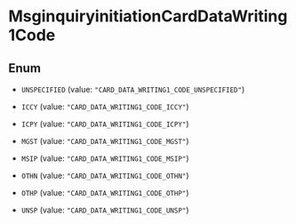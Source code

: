 

# MsginquiryinitiationCardDataWriting1Code

## Enum


* `UNSPECIFIED` (value: `"CARD_DATA_WRITING1_CODE_UNSPECIFIED"`)

* `ICCY` (value: `"CARD_DATA_WRITING1_CODE_ICCY"`)

* `ICPY` (value: `"CARD_DATA_WRITING1_CODE_ICPY"`)

* `MGST` (value: `"CARD_DATA_WRITING1_CODE_MGST"`)

* `MSIP` (value: `"CARD_DATA_WRITING1_CODE_MSIP"`)

* `OTHN` (value: `"CARD_DATA_WRITING1_CODE_OTHN"`)

* `OTHP` (value: `"CARD_DATA_WRITING1_CODE_OTHP"`)

* `UNSP` (value: `"CARD_DATA_WRITING1_CODE_UNSP"`)



